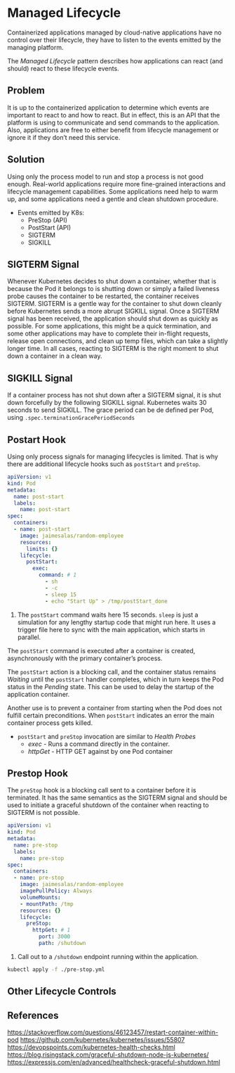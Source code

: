 # Managed Lifecycle

Containerized applications managed by cloud-native applications have no control over their lifecycle, they have to listen to the events emitted by the managing platform.

The *Managed Lifecycle* pattern describes how applications can react (and should) react to these lifecycle events.

## Problem

It is up to the containerized application to determine which events are important to react to and how to react. But in effect, this is an API that the platform is using to communicate and send commands to the application. Also, applications are free to either benefit from lifecycle management or ignore it if they don’t need this service.

## Solution

Using only the process model to run and stop a process is not good enough. Real-world applications require more fine-grained interactions and lifecycle management capabilities. Some applications need help to warm up, and some applications need a gentle and clean shutdown procedure.

* Events emitted by K8s:
    - PreStop (API)
    - PostStart (API)
    - SIGTERM
    - SIGKILL

## SIGTERM Signal

Whenever Kubernetes decides to shut down a container, whether that is because the Pod it belongs to is shutting down or simply a failed liveness probe causes the container to be restarted, the container receives SIGTERM. SIGTERM is a gentle way for the container to shut down cleanly before Kubernetes sends a more abrupt SIGKILL signal. Once a SIGTERM signal has been received, the application should shut down as quickly as possible. For some applications, this might be a quick termination, and some other applications may have to complete their in-flight requests, release open connections, and clean up temp files, which can take a slightly longer time. In all cases, reacting to SIGTERM is the right moment to shut down a container in a clean way.

## SIGKILL Signal

If a container process has not shut down after a SIGTERM signal, it is shut down forcefully by the following SIGKILL signal. Kubernetes waits 30 seconds to send SIGKILL. The grace period can be de defined per Pod, using `.spec.terminationGracePeriodSeconds`

## Postart Hook

Using only process signals for managing lifecycles is limited. That is why there are additional lifecycle hooks such as `postStart` and `preStop`.

```yml
apiVersion: v1
kind: Pod
metadata:
  name: post-start
  labels:
    name: post-start
spec:
  containers:
  - name: post-start
    image: jaimesalas/random-employee
    resources:
      limits: {}
    lifecycle:
      postStart:
        exec:
          command: # 1
            - sh
            - -c
            - sleep 15 
            - echo "Start Up" > /tmp/postStart_done

```

1. The `postStart` command waits here 15 seconds. `sleep` is just a simulation for any lengthy startup code that might run here. It uses a trigger file here to sync with the main application, which starts in parallel.

The `postStart` command is executed after a container is created, asynchronously with the primary container’s process.

The `postStart` action is a blocking call, and the container status remains *Waiting* until the `postStart` handler completes, which in turn keeps the Pod status in the *Pending* state. This can be used to delay the startup of the application container.

Another use is to prevent a container from starting when the Pod does not fulfill certain preconditions. When `postStart` indicates an error the main container process gets killed.

* `postStart` and `preStop` invocation are similar to *Health Probes*
    - *exec* - Runs a command directly in the container.
    - *httpGet* - HTTP GET against by one Pod container

## Prestop Hook

The `preStop` hook is a blocking call sent to a container before it is terminated. It has the same semantics as the SIGTERM signal and should be used to initiate a graceful shutdown of the container when reacting to SIGTERM is not possible.

```yml
apiVersion: v1
kind: Pod
metadata:
  name: pre-stop
  labels:
    name: pre-stop
spec:
  containers:
  - name: pre-stop
    image: jaimesalas/random-employee
    imagePullPolicy: Always
    volumeMounts:
    - mountPath: /tmp
    resources: {}
    lifecycle:
      preStop:
        httpGet: # 1
          port: 3000
          path: /shutdown

```

1. Call out to a `/shutdown` endpoint running within the application.

```bash
kubectl apply -f ./pre-stop.yml
```

## Other Lifecycle Controls

## References

https://stackoverflow.com/questions/46123457/restart-container-within-pod
https://github.com/kubernetes/kubernetes/issues/55807
https://devopspoints.com/kubernetes-health-checks.html
https://blog.risingstack.com/graceful-shutdown-node-js-kubernetes/
https://expressjs.com/en/advanced/healthcheck-graceful-shutdown.html
